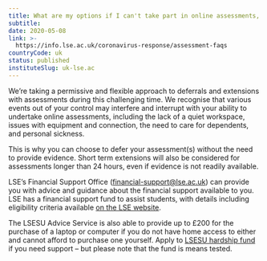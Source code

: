 ```yaml
---
title: What are my options if I can't take part in online assessments, or it’s difficult for me to do so?
subtitle: 
date: 2020-05-08
link: >-
  https://info.lse.ac.uk/coronavirus-response/assessment-faqs
countryCode: uk
status: published
instituteSlug: uk-lse.ac
---
```

 We’re taking a permissive and flexible approach to deferrals and extensions with assessments during this challenging time. We recognise that various events out of your control may interfere and interrupt with your ability to undertake online assessments, including the lack of a quiet workspace, issues with equipment and connection, the need to care for dependents, and personal sickness.  

This is why you can choose to defer your assessment(s) without the need to provide evidence. Short term extensions will also be considered for assessments longer than 24 hours, even if evidence is not readily available. 

LSE’s Financial Support Office ([financial-support@lse.ac.uk](mailto:financial-support@lse.ac.uk)) can provide you with advice and guidance about the financial support available to you. LSE has a financial support fund to assist students, with details including eligibility criteria available [on the LSE website](https://info.lse.ac.uk/current-students/financial-support/coronavirus-financial-assistance).  

The LSESU Advice Service is also able to provide up to £200 for the purchase of a laptop or computer if you do not have home access to either and cannot afford to purchase one yourself. Apply to [LSESU hardship fund](https://www.lsesu.com/advice/suhardshipfunds/) if you need support – but please note that the fund is means tested. 
